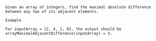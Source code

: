     Given an array of integers, find the maximal absolute difference between any two of its adjacent elements.
    
    Example
    
    For inputArray = [2, 4, 1, 0], the output should be
    arrayMaximalAdjacentDifference(inputArray) = 3.